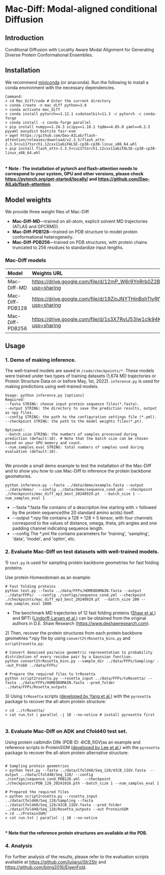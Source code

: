# Mac-Diff: Modal-aligned conditional Diffusion
## Introduction 

<p>Conditional Diffusion with Locality Aware Modal Alignment for Generating Diverse Protein Conformational Ensembles.</p>


## Installation

We recommend [miniconda](https://docs.conda.io/en/main/miniconda.html) (or anaconda).
Run the following to install a conda environment with the necessary dependencies.
<pre>
<code>Command:
> cd Mac_Diff/code # Enter the current directory
> conda create -n mac_diff python=3.8
> conda activate mac_diff
> conda install pytorch==1.12.1 cudatoolkit=11.3 -c pytorch -c conda-forge
> conda install -c conda-forge parallel
> pip install numpy==1.24.3 scipy==1.10.1 tqdm==4.65.0 yaml==0.2.5 pyyaml easydict biotite fair-esm
> wget https://github.com/Dao-AILab/flash-attention/releases/download/v2.3.5/flash_attn-2.3.5+cu117torch1.12cxx11abiFALSE-cp38-cp38-linux_x86_64.whl
> pip install flash_attn-2.3.5+cu117torch1.12cxx11abiFALSE-cp38-cp38-linux_x86_64.whl
</code>
</pre>
#### * Note : The installation of pytorch and flash-attention needs to correspond to your system, GPU and other versions, please check https://pytorch.org/get-started/locally/ and https://github.com/Dao-AILab/flash-attention. 


## Model weights

We provide three weight files of Mac-Diff.

* **Mac-Diff-MD**&mdash;trained on all-atom, explicit solvent MD trajectories (ATLAS and GPCRMD).
* **Mac-Diff-PDB128**&mdash;trained on PDB structure to model protein conformational heterogeneity.
* **Mac-Diff-PDB256**&mdash;trained on PDB structures, with protein chains truncated to 256 residues to standardize input lengths.

### Mac-Diff models
| Model|Weights URL |
|:---|:--|
| Mac-Diff-MD  |  https://drive.google.com/file/d/12mP_W6r9YnRrb0Z2BOsH81CcuIjcKGm3/view?usp=sharing |
| Mac-Diff-PDB128 | https://drive.google.com/file/d/19ZjoJNYTHinBshTIyRtV8uIV0PUE65h0/view?usp=sharing  |
| Mac-Diff-PDB256 |  https://drive.google.com/file/d/1s3X7RvIJ53Iw1cIk94KdmjxK2jIQwYJH/view?usp=sharing |


## Usage

### 1. Demo of making inference.
<p>The well-trained models are saved in <code>/code/checkpoints/*</code>. These models were trained under two types of training datasets (1,674 MD trajectories or Protein Structure Data on or before May, 1st, 2022). <code>inference.py</code> is used for making predictions using well-trained models. </p>

<pre>
<code>Usage: python inference.py [options]
Required:
--fasta STRING: choose input protein sequence files(*.fasta).
--output STRING: the directory to save the prediction results, output as npy files.
--config STRING: the path to the configuration settings file (*.yml). 
--checkpoint STRING: the path to the model weights files(*.pt).

Optional:
--batch_size STRING: the numbers of samples processed during prediction (default:10). # Note that the batch size can be chosen based on your GPU memory and count.
--num_samples_eval STRING: total numbers of samples used during evaluation (default:10).
</code> </pre>

We provide a small demo example to test the installation of the Mac-Diff and to show you how to use Mac-Diff to inference the protein backbone geometories.

<pre>
<code>python inference.py --fasta ../data/demo/example.fasta --output ../data/demo/  --config ../data/demo/sequence_cond.yml --checkpoint ./checkpoints/mac_diff_ep3_best_20240929.pt  --batch_size 1 --num_samples_eval 1
</code></pre>

* --fasta *.fasta file contains of a description line starting with > followed by the protein sequence(the 20 standard amino acids) itself. 
* --output *.npy file contains a 128 × 128 × 5 tensor, with four channels correspond to the  values of distance, omega, theta, phi angles and one padding channel indicating sequence length.
* --config The *.yml file contains parameters for 'training', 'sampling', 'data', 'model', and 'optim', etc.

### 2. Evaluate Mac-Diff on test datasets with well-trained models.

<p> 1) <code>test.py</code> is used for sampling protein backbone geometries for fast folding proteins. 

Use protein Homeodomain as an example: </p>
<pre>
<code># Fast folding proteins
python test.py --fasta ../data/FFPs/HOMEODOMAIN.fasta --output ../data/FFPs/  --config ./configs/sequence_cond.yml --checkpoint ./checkpoints/mac_diff_ep3_best_20240929.pt  --batch_size 200 --num_samples_eval 1000
</code></pre>
* The benchmark MD trajectories of 12 fast folding proteins (<a href="https://www.science.org/doi/10.1126/science.1208351">Shaw et al.</a>) and BPTI (<a href="https://www.science.org/doi/10.1126/science.1187409">Lindorff-Larsen et al.</a>) can be obtained from the original authors in D.E. Shaw Research (https://www.deshawresearch.com).

<p> 2) Then, recover the protein structures from each protein backbone geometries *.npy file by using <code>convert2trRosetta_bins.py</code> and <code>script2rosetta.py</code>: </p>

<pre>
<code># Convert denoised pairwise geometric representation to probability distribution of every residue pair by a Gaussian function.
python convert2trRosetta_bins.py --sample_dir ../data/FFPs/Sampling/ --out_ProbD ../data/FFPs/

# Prepare the required files to trRosetta
python script2rosetta.py --rosetta_input ../data/FFPs/toRosetta/ --fasta ../data/FFPs/HOMEODOMAIN.fasta --pred_folder ../data/FFPs/Rosetta_outputs
</code></pre>


<p> 3) Using <code>trRosetta</code> scripts (<a href="https://www.pnas.org/doi/abs/10.1073/pnas.1914677117">developed by Yang et al.</a>)  with the <code>pyrosetta</code> package to recover the all-atom protein structure: </p> 

<pre>
<code>> cd ../trRosetta/
> cat run.txt | parallel -j 10 --no-notice # install pyrosetta first

</code></pre>


### 3. Evaluate Mac-Diff on ADK and Cfold40 test set.
<p> Using protein calbindin D9k (PDB ID: 4ICB_1IGV)as an example and reference scripts in ProteinSGM (<a href="https://www.nature.com/articles/s43588-023-00440-3">developed by Lee et al.</a>) with the <code>pyrosetta</code> package to recover the all-atom protein alternative structure: </p> 

<pre>
<code>
# Sampling protein geometries
> python test.py --fasta ../data/Cfold40/Seq_128/4ICB_1IGV.fasta  --output ../data/Cfold40/Seq_128/ --config ./configs/sequence_cond_PDB128.yml  --checkpoint ./checkpoints/PDB_128_20241016.pth --batch_size 1 --num_samples_eval 1

# Prepared the required files
> python script2rosetta.py --rosetta_input ../data/Cfold40/Seq_128/Sampling --fasta ../data/Cfold40/Seq_128/4ICB_1IGV.fasta --pred_folder ../data/Cfold40/Seq_128/Rosetta_outputs --out ProteinSGM
> cd ../ProteinSGM/
> cat run.txt | parallel -j 10 --no-notice

</code></pre>
#### * Note that the reference protein structures are available at the PDB. 

### 4. Analysis
For further analysis of the results, please refer to the evaluation scripts available at https://github.com/lujiarui/Str2Str and https://github.com/bjing2016/EigenFold.
